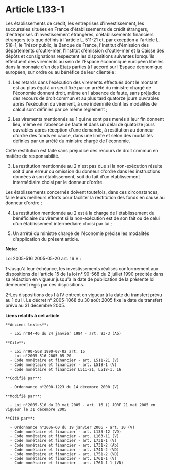 # Article L133-1

Les établissements de crédit, les entreprises d'investissement, les succursales situées en France d'établissements de crédit
étrangers, d'entreprises d'investissement étrangères, d'établissements financiers étrangers tels que définis à l'article L.
511-21 et, par exception à l'article L. 518-1, le Trésor public, la Banque de France, l'Institut d'émission des départements
d'outre-mer, l'Institut d'émission d'outre-mer et la Caisse des dépôts et consignations respectent les dispositions suivantes
lorsqu'ils effectuent des virements au sein de l'Espace économique européen libellés dans la monnaie d'un des Etats parties à
l'accord sur l'Espace économique européen, sur ordre ou au bénéfice de leur clientèle : 

1. Les retards dans l'exécution des virements effectués dont le montant est au plus égal à un seuil fixé par un arrêté du
ministre chargé de l'économie donnent droit, même en l'absence de faute, sans préjudice des recours de droit commun et au
plus tard quatorze jours ouvrables après l'exécution du virement, à une indemnité dont les modalités de calcul sont définies
par ce même règlement ; 

2. Les virements mentionnés au 1 qui ne sont pas menés à leur fin donnent lieu, même en l'absence de faute et dans un délai
de quatorze jours ouvrables après réception d'une demande, à restitution au donneur d'ordre des fonds en cause, dans une
limite et selon des modalités définies par un arrêté du ministre chargé de l'économie. 

Cette restitution est faite sans préjudice des recours de droit commun en matière de responsabilité. 

3. La restitution mentionnée au 2 n'est pas due si la non-exécution résulte soit d'une erreur ou omission du donneur d'ordre
dans les instructions données à son établissement, soit du fait d'un établissement intermédiaire choisi par le donneur
d'ordre. 

Les établissements concernés doivent toutefois, dans ces circonstances, faire leurs meilleurs efforts pour faciliter la
restitution des fonds en cause au donneur d'ordre ; 

4. La restitution mentionnée au 2 est à la charge de l'établissement du bénéficiaire du virement si la non-exécution est de
son fait ou de celui d'un établissement intermédiaire choisi par lui ; 

5. Un arrêté du ministre chargé de l'économie précise les modalités d'application du présent article.

**Nota:**

Loi 2005-516 2005-05-20 art. 16 V : 

1-Jusqu'à leur échéance, les investissements réalisés conformément aux dispositions de l'article 15 de la loi n° 90-568 du 2
juillet 1990 précitée dans sa rédaction en vigueur jusqu'à la date de publication de la présente loi demeurent régis par ces
dispositions. 

2-Les dispositions des I à IV entrent en vigueur à la date du transfert prévu au 1 du II. Le décret n° 2005-1068 du 30 août
2005 fixe la date de transfert prévu au 31 décembre 2005.

**Liens relatifs à cet article**

	**Anciens textes**:

	  - Loi n°84-46 du 24 janvier 1984 - art. 93-3 (Ab)

	**Cite**:

	  - Loi n°90-568 1990-07-02 art. 15
	  - Loi n°2005-516 2005-05-20
	  - Code monétaire et financier - art. L511-21 (V)
	  - Code monétaire et financier - art. L518-1 (V)
	  - Code monétaire et financier L511-21, L518-1, 16

	**Codifié par**:

	  - Ordonnance n°2000-1223 du 14 décembre 2000 (V)

	**Modifié par**:

	  - Loi n°2005-516 du 20 mai 2005 - art. 16 () JORF 21 mai 2005 en vigueur le 31 décembre 2005

	**Cité par**:

	  - Ordonnance n°2006-60 du 19 janvier 2006 - art. 10 (V)
	  - Code monétaire et financier - art. L133-12 (VD)
	  - Code monétaire et financier - art. L163-11 (V)
	  - Code monétaire et financier - art. L731-1 (V)
	  - Code monétaire et financier - art. L731-2 (Ab)
	  - Code monétaire et financier - art. L741-2 (VD)
	  - Code monétaire et financier - art. L751-2 (VD)
	  - Code monétaire et financier - art. L761-1 (V)
	  - Code monétaire et financier - art. L761-1-1 (VD)
